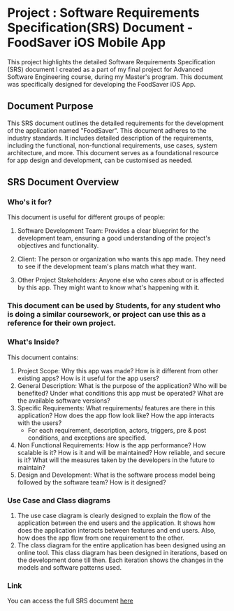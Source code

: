  
# Project : Software Requirements Specification(SRS) Document - FoodSaver iOS Mobile App

This project highlights the detailed Software Requirements Specification (SRS) document I created as a part of my final project for Advanced Software Engineering course, during my Master's program. This document was specifically designed for developing the FoodSaver iOS App.

## Document Purpose
This SRS document outlines the detailed requirements for the development of the application named "FoodSaver". This document adheres to the industry standards. It includes detailed description of the requirements, including the functional, non-functional requirements, use cases, system architecture, and more. This document serves as a foundational resource for app design and development, can be customised as needed. 

## SRS Document Overview

### Who's it for? 

This document is useful for different groups of people:

1. Software Development Team: Provides a clear blueprint for the development team, ensuring a good understanding of the project's objectives and functionality.
   
2. Client: The person or organization who wants this app made. They need to see if the development team's plans match what they want.

3. Other Project Stakeholders: Anyone else who cares about or is affected by this app. They might want to know what's happening with it.

### This document can be used by Students, for any student who is doing a similar coursework, or project can use this as a reference for their own project.
  
### What's Inside? 
This document contains: 
1. Project Scope: Why this app was made? How is it different from other existing apps? How is it useful for the app users? 
2. General Description: What is the purpose of the application? Who will be benefited? Under what conditions this app must be operated? What are the available software versions?
3. Specific Requirements: What requirements/ features are there in this application? How does the app flow look like? How the app interacts with the users?
    -  For each requirement, description, actors, triggers, pre & post conditions, and exceptions are specified. 
4. Non Functional Requirements: How is the app performance? How scalable is it? How is it and will be maintained? How reliable, and secure is it? What will the measures taken by the developers in the future to maintain?
5. Design and Development: What is the software process model being followed by the software team? How is it designed?

### Use Case and Class diagrams

1. The use case diagram  is clearly designed to explain the flow of the application between the end users and the application. It shows how does the application interacts between features and end users. Also, how does the app flow from one requirement to the other.
2. The class diagram for the entire application has been designed using an online tool. This class diagram has been designed in iterations, based on the development done till then. Each iteration shows the changes in the models and software patterns used.

### Link 

You can access the full SRS document [here](https://github.com/akastha97/srsdocument/blob/master/srs-document.pdf)

